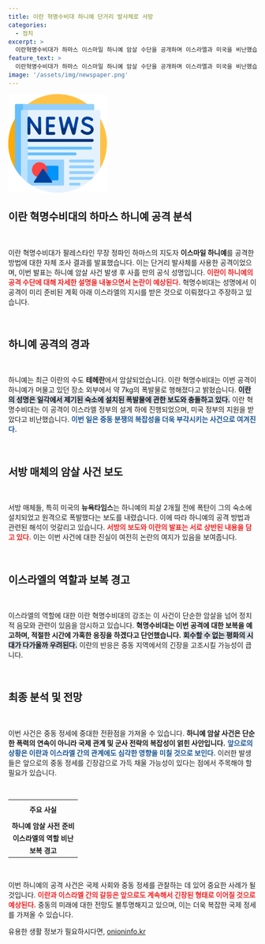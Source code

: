```yaml
---
title: 이란 혁명수비대 하니예 단거리 발사체로 사망
categories:
  - 정치
excerpt: >
  이란혁명수비대가 하마스 이스마일 하니예 암살 수단을 공개하며 이스라엘과 미국을 비난했습니다. 과연 진실은 무엇일까요? 이번 사건의 배후에 숨겨진 갈등의 전말을 파헤쳐봅니다!
feature_text: >
  이란혁명수비대가 하마스 이스마일 하니예 암살 수단을 공개하며 이스라엘과 미국을 비난했습니다. 과연 진실은 무엇일까요? 이번 사건의 배후에 숨겨진 갈등의 전말을 파헤쳐봅니다!
image: '/assets/img/newspaper.png'
---
```


<p><img src="/assets/img/newspaper.png" alt="kimp 속보" /></p>

<h2 data-ke-size="size26">이란 혁명수비대의 하마스 하니예 공격 분석</h2>

<p data-ke-size="size16">&nbsp;</p>

<p>이란 혁명수비대가 팔레스타인 무장 정파인 하마스의 지도자 <b>이스마일 하니예</b>를 공격한 방법에 대한 자체 조사 결과를 발표했습니다. 이는 단거리 발사체를 사용한 공격이었으며, 이번 발표는 하니예 암살 사건 발생 후 사흘 만의 공식 성명입니다. <b><span style="color: #ee2323;">이란이 하니예의 공격 수단에 대해 자세한 설명을 내놓으면서 논란이 예상된다.</span></b> 혁명수비대는 성명에서 이 공격이 미리 준비된 계획 아래 이스라엘의 지시를 받은 것으로 이뤄졌다고 주장하고 있습니다.</p>

<p data-ke-size="size16">&nbsp;</p>

<h2 data-ke-size="size26">하니예 공격의 경과</h2>

<p data-ke-size="size16">&nbsp;</p>

<p>하니예는 최근 이란의 수도 <b>테헤란</b>에서 암살되었습니다. 이란 혁명수비대는 이번 공격이 하니예가 머물고 있던 장소 외부에서 약 7kg의 폭발물로 행해졌다고 밝혔습니다. <b><span style="background-color: #21538527;">이란의 성명은 일각에서 제기된 숙소에 설치된 폭발물에 관한 보도와 충돌하고 있다.</span></b> 이란 혁명수비대는 이 공격이 이스라엘 정부의 설계 하에 진행되었으며, 미국 정부의 지원을 받았다고 비난했습니다. <b><span style="color: #1a5490;">이번 일은 중동 분쟁의 복잡성을 더욱 부각시키는 사건으로 여겨진다.</span></b></p>

<p data-ke-size="size16">&nbsp;</p>

<h2 data-ke-size="size26">서방 매체의 암살 사건 보도</h2>

<p data-ke-size="size16">&nbsp;</p>

<p>서방 매체들, 특히 미국의 <b>뉴욕타임스</b>는 하니예의 피살 2개월 전에 폭탄이 그의 숙소에 설치되었고 원격으로 폭발했다는 보도를 내렸습니다. 이에 따라 하니예의 공격 방법과 관련된 해석이 엇갈리고 있습니다. <b><span style="color: #ee2323;">서방의 보도와 이란의 발표는 서로 상반된 내용을 담고 있다.</span></b> 이는 이번 사건에 대한 진실이 여전히 논란의 여지가 있음을 보여줍니다.</p>

<p data-ke-size="size16">&nbsp;</p>

<h2 data-ke-size="size26">이스라엘의 역할과 보복 경고</h2>

<p data-ke-size="size16">&nbsp;</p>

<p>이스라엘의 역할에 대한 이란 혁명수비대의 강조는 이 사건이 단순한 암살을 넘어 정치적 음모와 관련이 있음을 암시하고 있습니다. <b>혁명수비대는 이번 공격에 대한 보복을 예고하며, 적절한 시간에 가혹한 응징을 하겠다고 단언했습니다.</b> <b><span style="background-color: #21538527;">회수할 수 없는 평화의 시대가 다가올까 우려된다.</span></b> 이란의 반응은 중동 지역에서의 긴장을 고조시킬 가능성이 큽니다. </p>

<p data-ke-size="size16">&nbsp;</p>

<h2 data-ke-size="size26">최종 분석 및 전망</h2>

<p data-ke-size="size16">&nbsp;</p>

<p>이번 사건은 중동 정세에 중대한 전환점을 가져올 수 있습니다. <b>하니예 암살 사건은 단순한 폭력의 연속이 아니라 국제 관계 및 군사 전략의 복잡성이 얽힌 사안입니다.</b> <b><span style="color: #1a5490;">앞으로의 상황은 이란과 이스라엘 간의 관계에도 심각한 영향을 미칠 것으로 보인다.</span></b> 이러한 발생들은 앞으로의 중동 정세를 긴장감으로 가득 채울 가능성이 있다는 점에서 주목해야 할 필요가 있습니다.</p>

<p data-ke-size="size16">&nbsp;</p>

<table>
  <tr>
    <td style="text-align: center; height: 35px;"><b>주요 사실</b></td>
  </tr>
  <tr>
    <td style="text-align: center; height: 17px;"><b>하니예 암살 사전 준비</b></td>
  </tr>
  <tr>
    <td style="text-align: center; height: 17px;"><b>이스라엘의 역할 비난</b></td>
  </tr>
  <tr>
    <td style="text-align: center; height: 17px;"><b>보복 경고</b></td>
  </tr>
</table>

<p data-ke-size="size16">&nbsp;</p>

<p>이번 하니예의 공격 사건은 국제 사회와 중동 정세를 관찰하는 데 있어 중요한 사례가 될 것입니다. <b><span style="color: #ee2323;">이란과 이스라엘 간의 갈등은 앞으로도 계속해서 긴장된 형태로 이어질 것으로 예상된다.</span></b> 중동의 미래에 대한 전망도 불투명해지고 있으며, 이는 더욱 복잡한 국제 정세를 가져올 수 있습니다.</p>
유용한 생활 정보가 필요하시다면, <a href="https://onioninfo.kr" rel="dofollow">onioninfo.kr</a>


